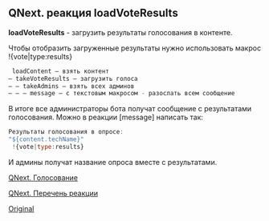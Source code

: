 ## QNext. реакция loadVoteResults

**loadVoteResults** - загрузить результаты голосования в контенте. 

Чтобы отобразить загруженные результаты нужно использовать макрос !{vote|type:results} 
```js 
 loadContent — взять контент
— takeVoteResults — загрузить голоса
— — takeAdmins — взять всех админов
— — — message — с текстовым макросом - разослать всем сообщение

```

В итоге все администраторы бота получат сообщение с результатами голосования. Можно в реакции [message] написать так: 
```js 
Результаты голосования в опросе:
"${content.techName}"
 !{vote|type:results}

```

И админы получат название опроса вместе с результатами.





[QNext. Голосование](/docs-test/ph/admin/vote-about)

[QNext. Перечень реакции](/docs-test/ph/reactions)
  
[Original](https://telegra.ph/QNext-admin-reaction-loadVoteResults-05-03)